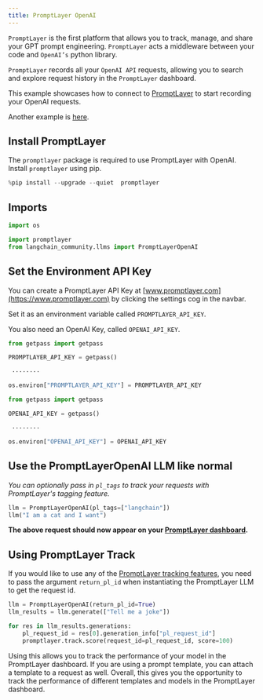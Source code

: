 ```yaml
---
title: PromptLayer OpenAI
---
```


`PromptLayer` is the first platform that allows you to track, manage, and share your GPT prompt engineering. `PromptLayer` acts a middleware between your code and `OpenAI’s` python library.

`PromptLayer` records all your `OpenAI API` requests, allowing you to search and explore request history in the `PromptLayer` dashboard.


This example showcases how to connect to [PromptLayer](https://www.promptlayer.com) to start recording your OpenAI requests.

Another example is [here](/oss/integrations/providers/promptlayer).

## Install PromptLayer
The `promptlayer` package is required to use PromptLayer with OpenAI. Install `promptlayer` using pip.


```python
%pip install --upgrade --quiet  promptlayer
```

## Imports


```python
import os

import promptlayer
from langchain_community.llms import PromptLayerOpenAI
```

## Set the Environment API Key
You can create a PromptLayer API Key at [www.promptlayer.com](https://www.promptlayer.com) by clicking the settings cog in the navbar.

Set it as an environment variable called `PROMPTLAYER_API_KEY`.

You also need an OpenAI Key, called `OPENAI_API_KEY`.


```python
from getpass import getpass

PROMPTLAYER_API_KEY = getpass()
```
```output
 ········
```

```python
os.environ["PROMPTLAYER_API_KEY"] = PROMPTLAYER_API_KEY
```


```python
from getpass import getpass

OPENAI_API_KEY = getpass()
```
```output
 ········
```

```python
os.environ["OPENAI_API_KEY"] = OPENAI_API_KEY
```

## Use the PromptLayerOpenAI LLM like normal
*You can optionally pass in `pl_tags` to track your requests with PromptLayer's tagging feature.*


```python
llm = PromptLayerOpenAI(pl_tags=["langchain"])
llm("I am a cat and I want")
```

**The above request should now appear on your [PromptLayer dashboard](https://www.promptlayer.com).**

## Using PromptLayer Track
If you would like to use any of the [PromptLayer tracking features](https://magniv.notion.site/Track-4deee1b1f7a34c1680d085f82567dab9), you need to pass the argument `return_pl_id` when instantiating the PromptLayer LLM to get the request id.  


```python
llm = PromptLayerOpenAI(return_pl_id=True)
llm_results = llm.generate(["Tell me a joke"])

for res in llm_results.generations:
    pl_request_id = res[0].generation_info["pl_request_id"]
    promptlayer.track.score(request_id=pl_request_id, score=100)
```

Using this allows you to track the performance of your model in the PromptLayer dashboard. If you are using a prompt template, you can attach a template to a request as well.
Overall, this gives you the opportunity to track the performance of different templates and models in the PromptLayer dashboard.
